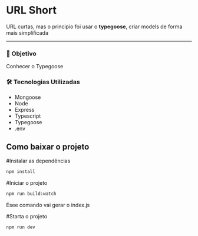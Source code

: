 # URL Short

URL curtas, mas o principio foi usar o **typegoose**, criar models de forma mais simplificada

---

### 🎯 Objetivo

Conhecer o Typegoose

### 🛠 Tecnologias Utilizadas

- Mongoose
- Node
- Express
- Typescript
- Typegoose
- .env

## Como baixar o projeto

#Instalar as dependências

```bash
npm install
```

#Iniciar o projeto

```bash
npm run build:watch
```

Esee comando vai gerar o index.js

#Starta o projeto

```bash
npm run dev
```
